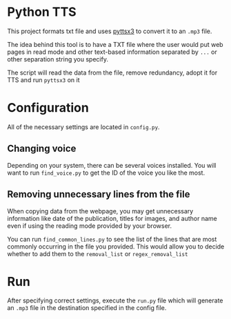 # Python TTS
This project formats txt file and uses [pyttsx3](https://pypi.org/project/pyttsx3/) to convert it to an `.mp3` file.

The idea behind this tool is to have a TXT file where the user would put web pages in read mode and other text-based information separated by `...` or other separation string you specify.

The script will read the data from the file, remove redundancy, adopt it for TTS and run `pyttsx3` on it 

# Configuration
All of the necessary settings are located in `config.py`.

## Changing voice
Depending on your system, there can be several voices installed. You will want to run `find_voice.py` to get the ID of the voice you like the most.

## Removing unnecessary lines from the file
When copying data from the webpage, you may get unnecessary information like date of the publication, titles for images, and author name even if using the reading mode provided by your browser.

You can run `find_common_lines.py` to see the list of the lines that are most commonly occurring in the file you provided. This would allow you to decide whether to add them to the `removal_list` or `regex_removal_list`

# Run
After specifying correct settings, execute the `run.py` file which will generate an `.mp3` file in the destination specified in the config file.
